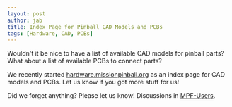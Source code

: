 ```yaml
---
layout: post
author: jab
title: Index Page for Pinball CAD Models and PCBs
tags: [Hardware, CAD, PCBs]
---
```

Wouldn't it be nice to have a list of available CAD models for pinball parts?
What about a list of available PCBs to connect parts?

We recently started [hardware.missionpinball.org](https://hardware.missionpinball.org)
as an index page for CAD models and PCBs.
Let us know if you got more stuff for us!

Did we forget anything? Please let us know!
Discussions in [MPF-Users](https://groups.google.com/forum/#!forum/mpf-users).
